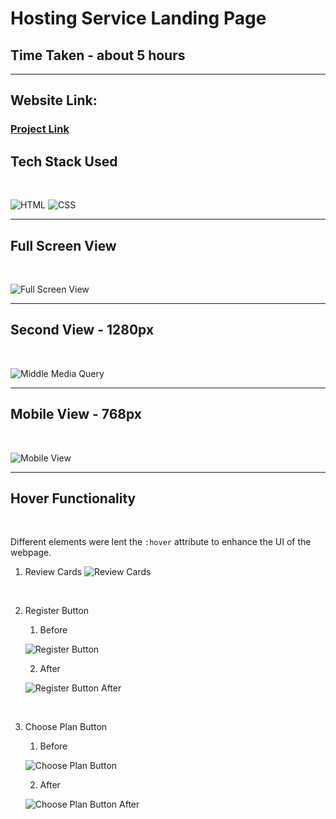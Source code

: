 # Hosting Service Landing Page

## Time Taken - about 5 hours

***

## Website Link:
### [Project Link](https://aryansharma15.github.io/hosting_service_landing/)

## Tech Stack Used

<br>

![HTML](https://img.shields.io/static/v1?label=&message=HTML&color=blue)
![CSS](https://img.shields.io/static/v1?label=&message=CSS&color=yellowgreen)


***

## Full Screen View

<br>

![Full Screen View](./full_view.png)

***

## Second View - 1280px

<br>

![Middle Media Query](./mid_view.png)

***

## Mobile View - 768px

<br>

![Mobile View](./mob_view.png)

***

## Hover Functionality

<br>

Different elements were lent the `:hover` attribute to enhance the UI of the webpage.

<!-- <br> -->
1. Review Cards
![Review Cards](./review_boxes.png)

<br>

2. Register Button

    1. Before

    ![Register Button](./reg-btn-before.png)
    
    2. After

    ![Register Button After](./reg-btn-after.png)

<br>

3. Choose Plan Button

    1. Before

    ![Choose Plan Button](./choose-plan-before.png)

    2. After

    ![Choose Plan Button After](./choose-plan-after.png)


